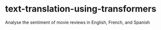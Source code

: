 # text-translation-using-transformers
Analyse the sentiment of movie reviews in English, French, and Spanish
